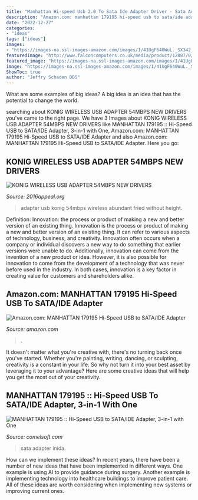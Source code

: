 ```yaml
---
title: "Manhattan Hi-speed Usb 2.0 To Sata Ide Adapter Driver - Sata Adapter Inida"
description: "Amazon.com: manhattan 179195 hi-speed usb to sata/ide adapter"
date: "2022-12-27"
categories:
- "ideas"
tags: ["ideas"]
images:
- "https://images-na.ssl-images-amazon.com/images/I/41UgF640WuL._SX342_QL70_ML2_.jpg"
featuredImage: "http://www.falconcomputers.co.uk/media/product/12887/0/0/konig-usb---ps-2-adapter-fly-lead.jpg"
featured_image: "https://images-na.ssl-images-amazon.com/images/I/41UgF640WuL._SX342_QL70_ML2_.jpg"
image: "https://images-na.ssl-images-amazon.com/images/I/41UgF640WuL._SX342_QL70_ML2_.jpg"
ShowToc: true
author: "Jeffry Schaden DDS"
---
```



What are some examples of big ideas?
A big idea is an idea that has the potential to change the world.

	

		
searching about KONIG WIRELESS USB ADAPTER 54MBPS NEW DRIVERS you've came to the right page. We have 3 Images about KONIG WIRELESS USB ADAPTER 54MBPS NEW DRIVERS like MANHATTAN 179195 :: Hi-Speed USB to SATA/IDE Adapter, 3-in-1 with One, Amazon.com: MANHATTAN 179195 Hi-Speed USB to SATA/IDE Adapter and also Amazon.com: MANHATTAN 179195 Hi-Speed USB to SATA/IDE Adapter. Here you go:
		
    
## KONIG WIRELESS USB ADAPTER 54MBPS NEW DRIVERS

<img loading=lazy src="http://www.falconcomputers.co.uk/media/product/12887/0/0/konig-usb---ps-2-adapter-fly-lead.jpg" onerror="this.onerror=null;this.src='https://tse4.mm.bing.net/th?id=OIP.pI9rgBf9dQToUJ4AW-XeEwHaD7&amp;pid=15.1';" alt="KONIG WIRELESS USB ADAPTER 54MBPS NEW DRIVERS">

_Source: 2016appeal.org_

>adapter usb konig 54mbps wireless abundant fried without height. 

	

Definition: Innovation: the process or product of making a new and better version of an existing thing.
Innovation is the process or product of making a new and better version of an existing thing. It can refer to various aspects of technology, business, and creativity. Innovation often occurs when a company or individual discovers a new way to do something that earlier versions were unable to do. Additionally, innovation can come from the invention of a new product or idea. However, it is also possible for innovation to come from the development of a technology that was never before used in the industry. In both cases, innovation is a key factor in creating value for customers and shareholders alike.

    
## Amazon.com: MANHATTAN 179195 Hi-Speed USB To SATA/IDE Adapter

<img loading=lazy src="https://images-na.ssl-images-amazon.com/images/I/41UgF640WuL._SX342_QL70_ML2_.jpg" onerror="this.onerror=null;this.src='https://tse1.mm.bing.net/th?id=OIP.kCIiS2JDmL4ARr5PpF2evQAAAA&amp;pid=15.1';" alt="Amazon.com: MANHATTAN 179195 Hi-Speed USB to SATA/IDE Adapter">

_Source: amazon.com_

>. 

	

It doesn't matter what you're creative with, there's no turning back once you've started. Whether you're painting, writing, dancing, or sculpting, creativity is a constant in your life. So why not turn it into your best asset by leveraging it to your advantage? Here are some creative ideas that will help you get the most out of your creativity.

    
## MANHATTAN 179195 :: Hi-Speed USB To SATA/IDE Adapter, 3-in-1 With One

<img loading=lazy src="https://www.comelsoft.com/userfiles/productimages/product_206097.jpg" onerror="this.onerror=null;this.src='https://tse2.mm.bing.net/th?id=OIP.rEEaQsEy2PHIYL_MBCbmyQAAAA&amp;pid=15.1';" alt="MANHATTAN 179195 :: Hi-Speed USB to SATA/IDE Adapter, 3-in-1 with One">

_Source: comelsoft.com_

>sata adapter inida. 

	

How can we implement these ideas?
In recent years, there have been a number of new ideas that have been implemented in different ways. One example is using AI to provide guidance during surgery. Another example is implementing technology into healthcare buildings to improve patient care. All of these ideas are worth considering when implementing new systems or improving current ones.

